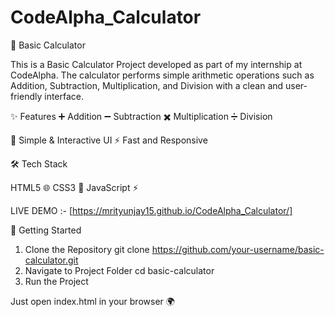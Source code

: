 # CodeAlpha_Calculator
🧮 Basic Calculator

This is a Basic Calculator Project developed as part of my internship at CodeAlpha.
The calculator performs simple arithmetic operations such as Addition, Subtraction, Multiplication, and Division with a clean and user-friendly interface.

✨ Features
➕ Addition
➖ Subtraction
✖️ Multiplication
➗ Division

🎨 Simple & Interactive UI
⚡ Fast and Responsive


🛠️ Tech Stack

HTML5 🌐
CSS3 🎨
JavaScript ⚡

LIVE DEMO :- [https://mrityunjay15.github.io/CodeAlpha_Calculator/]

🚀 Getting Started
1. Clone the Repository
git clone https://github.com/your-username/basic-calculator.git
2. Navigate to Project Folder
cd basic-calculator
3. Run the Project

Just open index.html in your browser 🌍
